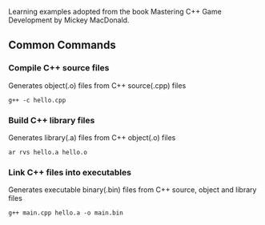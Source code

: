 Learning examples adopted from the book Mastering C++ Game Development by Mickey MacDonald.

## Common Commands
### Compile C++ source files
Generates object(.o) files from C++ source(.cpp) files
```
g++ -c hello.cpp
```
### Build C++ library files
Generates library(.a) files from C++ object(.o) files
```
ar rvs hello.a hello.o
```
### Link C++ files into executables
Generates executable binary(.bin) files from C++ source, object and library files
```
g++ main.cpp hello.a -o main.bin
```